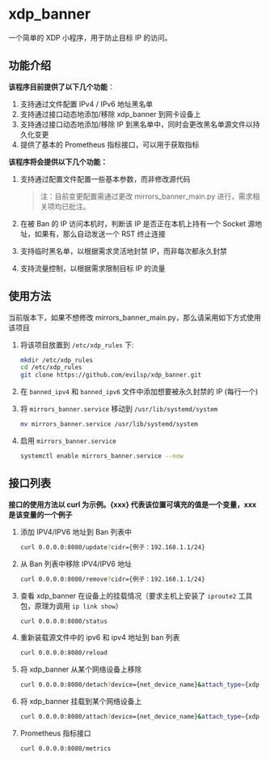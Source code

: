 # xdp_banner

一个简单的 XDP 小程序，用于防止目标 IP 的访问。

## 功能介绍

**该程序目前提供了以下几个功能**：

1. 支持通过文件配置 IPv4 / IPv6 地址黑名单
2. 支持通过接口动态地添加/移除 xdp_banner 到网卡设备上
3. 支持通过接口动态地添加/移除 IP 到黑名单中，同时会更改黑名单源文件以持久化变更
4. 提供了基本的 Prometheus 指标接口，可以用于获取指标

**该程序将会提供以下几个功能：**

1. 支持通过配置文件配置一些基本参数，而非修改源代码

   > 注：目前变更配置需通过更改 mirrors_banner_main.py 进行，需求相关项均已批注。

2. 在被 Ban 的 IP 访问本机时，判断该 IP 是否正在本机上持有一个 Socket 源地址，如果有，那么自动发送一个 RST 终止连接

3. 支持临时黑名单，以根据需求灵活地封禁 IP，而非每次都永久封禁

4. 支持流量控制，以根据需求限制目标 IP 的流量

## 使用方法

当前版本下，如果不想修改 mirrors_banner_main.py，那么请采用如下方式使用该项目

1. 将该项目放置到 `/etc/xdp_rules` 下:

   ```bash
   mkdir /etc/xdp_rules 
   cd /etc/xdp_rules
   git clone https://github.com/evilsp/xdp_banner.git
   ```

2. 在 `banned_ipv4` 和 `banned_ipv6` 文件中添加想要被永久封禁的 IP (每行一个)

3. 将 `mirrors_banner.service` 移动到 `/usr/lib/systemd/system`

   ```bash
   mv mirrors_banner.service /usr/lib/systemd/system
   ```

4. 启用 `mirrors_banner.service` 

   ```bash
   systemctl enable mirrors_banner.service --now
   ```

## 接口列表

**接口的使用方法以 curl 为示例。{xxx} 代表该位置可填充的值是一个变量，xxx 是该变量的一个例子**

1. 添加 IPV4/IPV6 地址到 Ban 列表中

   ```bash
   curl 0.0.0.0:8080/update?cidr={例子：192.168.1.1/24}
   ```

2. 从 Ban 列表中移除 IPV4/IPV6 地址

   ```bash
   curl 0.0.0.0:8080/remove?cidr={例子：192.168.1.1/24}
   ```

3. 查看 xdp_banner 在设备上的挂载情况（要求主机上安装了 `iproute2` 工具包，原理为调用 `ip link show`）

   ```bash
   curl 0.0.0.0:8080/status
   ```

4. 重新装载源文件中的 ipv6 和 ipv4 地址到 ban 列表

   ```bash
   curl 0.0.0.0:8080/reload
   ```

5. 将 xdp_banner 从某个网络设备上移除

   ```bash
   curl 0.0.0.0:8080/detach?device={net_device_name}&attach_type={xdp 挂载位置（1 为驱动，0 为 skb 组织之后）}
   ```

6. 将 xdp_banner 挂载到某个网络设备上

   ```bash
   curl 0.0.0.0:8080/attach?device={net_device_name}&attach_type={xdp 挂载位置（1 为驱动，0 为 skb 组织之后）}
   ```

7. Prometheus 指标接口

   ```bash
   curl 0.0.0.0:8080/metrics
   ```

   
